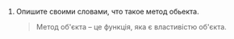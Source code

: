 1. Опишите своими словами, что такое метод обьекта. 

    > Метод об'єкта – це функція, яка є властивістю об'єкта.